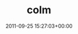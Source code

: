 ---
title:		"colm"
mediatype:		"upload"
description:		"TBC"
date:		"2011-09-25 15:27:03+00:00"
album:		"music"
filename:		"colm.md"
series:		""
cl_public_id:		"music/colm"
cl_version:		1497004816
format:		"tiff"
bytes:		1416936
width:		954
height:		1440
exposure_mode:		"Manual"
program:		"Manual"
aperture:		"5.6"
focal_length:		"200.0 mm"
iso:		"1600"
shutter_speed:		"1/80"
metering:		"Center-weighted average"
flash:		"Off, Did not fire"
white_balance:		"Custom"
colour_temp:		"2000"
has_crop:		"false"
orientation:		"Horizontal (normal)"
camera_model:		"NIKON D7000"
lens_info:		"18-200mm f/3.5-5.6"
artist:		"Matt Finucane"
x_resolution:		"300"
y_resolution:		"300"
---